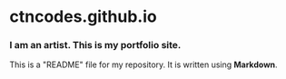 
# ctncodes.github.io

### I am an artist. This is my portfolio site.

This is a "README" file for my repository. It is written using **Markdown**.
